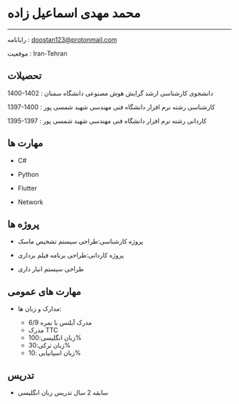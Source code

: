محمد مهدی اسماعیل زاده
============

-------------------       ----------------------------
رایانامه :                       doostan123@protonmail.com

موقعیت   :                       Iran-Tehran

تحصیلات
---------
1400-1402
:   دانشجوی کارشناسی ارشد گرایش هوش مصنوعی دانشگاه سمنان


1397-1400
:   کارشناسی رشته نرم افزار دانشگاه فنی مهندسی شهید شمسی پور



1395-1397
:  کاردانی رشته نرم افزار دانشگاه فنی مهندسی شهید شمسی پور

    


مهارت ها
----------

* C#

* Python

* Flutter

* Network


پروژه ها
----------

* پروژه کارشناسی:طراحی سیستم تشخیص ماسک

* پروژه کاردانی:طراحی برنامه فیلم برداری

* طراحی سیستم انبار داری

مهارت های عمومی
----------------------------------------

* مدارک و زبان ها:

     * مدرک آیلتس با نمره 6/9
     * مدرک TTC
     * زبان انگلیسی:100%  
     * زبان ترکی:30%
     * زبان اسپانیایی :10%


تدریس
----------------------------------------


* سابقه 2 سال تدریس زبان انگلیسی
